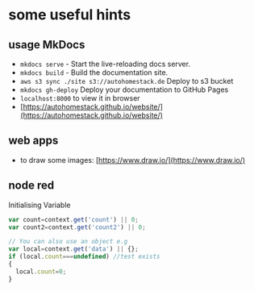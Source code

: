 # some useful hints

## usage MkDocs

* `mkdocs serve` - Start the live-reloading docs server.
* `mkdocs build` - Build the documentation site.
* `aws s3 sync ./site s3://autohomestack.de` Deploy to s3 bucket
* `mkdocs gh-deploy`  Deploy your documentation to GitHub Pages
* `localhost:8000` to view it in browser
* [https://autohomestack.github.io/website/](https://autohomestack.github.io/website/)

## web apps

* to draw some images: [https://www.draw.io/](https://www.draw.io/)

## node red

Initialising Variable

```javascript
var count=context.get('count') || 0;
var count2=context.get('count2') || 0;

// You can also use an object e.g
var local=context.get('data') || {};
if (local.count===undefined) //test exists
{
  local.count=0;
}
```
